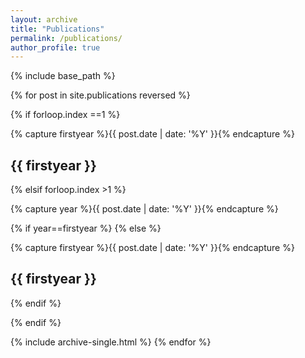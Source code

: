 ```yaml
---
layout: archive
title: "Publications"
permalink: /publications/
author_profile: true
---
```


{% include base_path %}

{% for post in site.publications reversed %}


{% if forloop.index ==1 %}

  {% capture firstyear %}{{ post.date | date: '%Y' }}{% endcapture %}
  <h2 id="{{ firstyear | slugify }}" class="archive__subtitle">{{ firstyear }}</h2>

{% elsif forloop.index >1 %}

  {% capture year %}{{ post.date | date: '%Y' }}{% endcapture %}

  {% if year==firstyear %}
  {% else %}

  {% capture firstyear %}{{ post.date | date: '%Y' }}{% endcapture %}
  <h2 id="{{ firstyear | slugify }}" class="archive__subtitle">{{ firstyear }}</h2>
  {% endif %}

{% endif %}


  {% include archive-single.html %}
{% endfor %}

